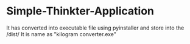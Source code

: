 # Simple-Thinkter-Application
It has converted into executable file using pyinstaller and store into the /dist/ 
It is name as "kilogram converter.exe"


